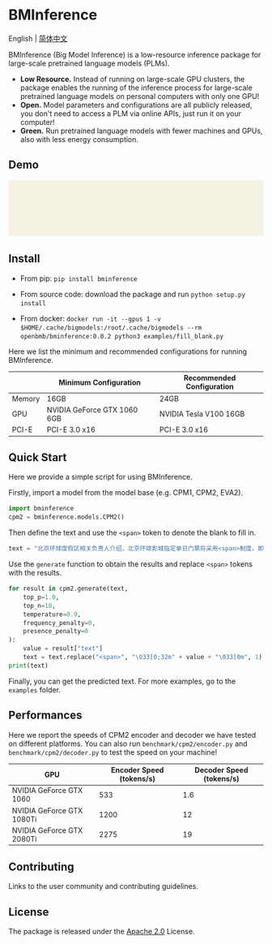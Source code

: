 # BMInference

English | [简体中文]

[简体中文]: ./README-ZH.md

BMInference (Big Model Inference) is a low-resource inference package for large-scale pretrained language models (PLMs).


- **Low Resource.** Instead of running on large-scale GPU clusters, the package enables the running of the inference process for large-scale pretrained language models on personal computers with only one GPU!
- **Open.** Model parameters and configurations are all publicly released, you don't need to access a PLM via online APIs, just run it on your computer! 
- **Green.** Run pretrained language models with fewer machines and GPUs, also with less energy consumption.

## Demo
![demo](./docs/images/demo.gif)

## Install

- From pip: ``pip install bminference``

- From source code: download the package and run ``python setup.py install``

- From docker: ``docker run -it --gpus 1 -v $HOME/.cache/bigmodels:/root/.cache/bigmodels --rm openbmb/bminference:0.0.2 python3 examples/fill_blank.py``

Here we list the minimum and recommended configurations for running BMInference. 

| | Minimum Configuration | Recommended Configuration |
|-|-|-|
| Memory | 16GB | 24GB
| GPU | NVIDIA GeForce GTX 1060 6GB | NVIDIA Tesla V100 16GB
| PCI-E |  PCI-E 3.0 x16 |  PCI-E 3.0 x16

## Quick Start

Here we provide a simple script for using BMInference. 

Firstly, import a model from the model base (e.g. CPM1, CPM2, EVA2).
```python
import bminference
cpm2 = bminference.models.CPM2()
```

Then define the text and use the ``<span>`` token to denote the blank to fill in.
```python
text = "北京环球度假区相关负责人介绍，北京环球影城指定单日门票将采用<span>制度，即推出淡季日、平季日、旺季日和特定日门票。<span>价格为418元，<span>价格为528元，<span>价格为638元，<span>价格为<span>元。北京环球度假区将提供90天滚动价格日历，以方便游客提前规划行程。"
```

Use the ``generate`` function to obtain the results and replace ``<span>`` tokens with the results.

```python
for result in cpm2.generate(text, 
    top_p=1.0,
    top_n=10, 
    temperature=0.9,
    frequency_penalty=0,
    presence_penalty=0
):
    value = result["text"]
    text = text.replace("<span>", "\033[0;32m" + value + "\033[0m", 1)
print(text)
```
Finally, you can get the predicted text. For more examples, go to the ``examples`` folder.

## Performances

Here we report the speeds of CPM2 encoder and decoder we have tested on different platforms. You can also run ``benchmark/cpm2/encoder.py`` and ``benchmark/cpm2/decoder.py`` to test the speed on your machine!

| GPU | Encoder Speed (tokens/s) | Decoder Speed (tokens/s) |
|-|-|-|
| NVIDIA GeForce GTX 1060 | 533 | 1.6
| NVIDIA GeForce GTX 1080Ti | 1200 | 12
| NVIDIA GeForce GTX 2080Ti | 2275 | 19

## Contributing
Links to the user community and contributing guidelines.

## License

The package is released under the [Apache 2.0](./LICENSE) License.

